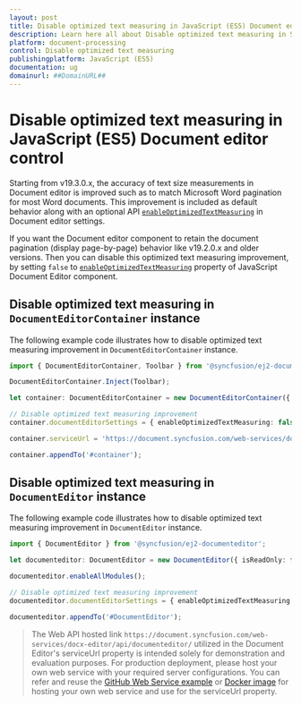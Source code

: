 ```yaml
---
layout: post
title: Disable optimized text measuring in JavaScript (ES5) Document editor control | Syncfusion
description: Learn here all about Disable optimized text measuring in Syncfusion JavaScript (ES5) Document editor control of Syncfusion Essential JS 2 and more.
platform: document-processing
control: Disable optimized text measuring 
publishingplatform: JavaScript (ES5)
documentation: ug
domainurl: ##DomainURL##
---
```


# Disable optimized text measuring in JavaScript (ES5) Document editor control

Starting from v19.3.0.x, the accuracy of text size measurements in Document editor is improved such as to match Microsoft Word pagination for most Word documents. This improvement is included as default behavior along with an optional API [`enableOptimizedTextMeasuring`](https://ej2.syncfusion.com/javascript/documentation/api/document-editor/documentEditorSettingsModel#enableoptimizedtextmeasuring) in Document editor settings.  

If you want the Document editor component to retain the document pagination (display page-by-page) behavior like v19.2.0.x and older versions. Then you can disable this optimized text measuring improvement, by setting `false` to [`enableOptimizedTextMeasuring`](https://ej2.syncfusion.com/javascript/documentation/api/document-editor/documentEditorSettingsModel#enableoptimizedtextmeasuring) property of  JavaScript Document Editor component.

## Disable optimized text measuring in `DocumentEditorContainer` instance

The following example code illustrates how to disable optimized text measuring improvement in `DocumentEditorContainer` instance.

```ts
import { DocumentEditorContainer, Toolbar } from '@syncfusion/ej2-documenteditor';

DocumentEditorContainer.Inject(Toolbar);

let container: DocumentEditorContainer = new DocumentEditorContainer({ enableToolbar: true, height: '590px' });

// Disable optimized text measuring improvement
container.documentEditorSettings = { enableOptimizedTextMeasuring: false };

container.serviceUrl = 'https://document.syncfusion.com/web-services/docx-editor/api/documenteditor/';

container.appendTo('#container');
```

## Disable optimized text measuring in `DocumentEditor` instance

The following example code illustrates how to disable optimized text measuring improvement in `DocumentEditor` instance.

```ts
import { DocumentEditor } from '@syncfusion/ej2-documenteditor';

let documenteditor: DocumentEditor = new DocumentEditor({ isReadOnly: false, height: '370px', serviceUrl: 'https://document.syncfusion.com/web-services/docx-editor/api/documenteditor/' });

documenteditor.enableAllModules();

// Disable optimized text measuring improvement
documenteditor.documentEditorSettings = { enableOptimizedTextMeasuring: false };

documenteditor.appendTo('#DocumentEditor');
```

> The Web API hosted link `https://document.syncfusion.com/web-services/docx-editor/api/documenteditor/` utilized in the Document Editor's serviceUrl property is intended solely for demonstration and evaluation purposes. For production deployment, please host your own web service with your required server configurations. You can refer and reuse the [GitHub Web Service example](https://github.com/SyncfusionExamples/EJ2-DocumentEditor-WebServices) or [Docker image](https://hub.docker.com/r/syncfusion/word-processor-server) for hosting your own web service and use for the serviceUrl property.